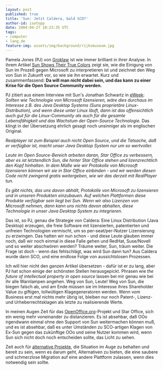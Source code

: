 ```yaml
---
layout: post
published: true
title: 'Sun: Jetzt Caldera, bald SCO?'
author-id: isotopp
date: 2004-04-27 18:23:35 UTC
tags:
- computer
- lang_de
feature-img: assets/img/background/rijksmuseum.jpg
---
```

<img border='0' hspace='5' align='right' src='/uploads/sun_logo.serendipityThumb.jpg' alt='' /> Pamela Jones (PJ) von <a href="http://www.groklaw.net">Groklaw</a> ist wie immer brilliant in ihrer Analyse. In ihrem Artikel <a href="http://www.groklaw.net/article.php?story=20040426120752778">Sun Shows Their True Colors</a> zeigt sie, wie die Einigung von Sun im Prozeß gegen Microsoft zu interpretieren ist und zeichnet den Weg von Sun in Zukunft vor, so wie sie ihn erwartet. Kurz und zusammenfassend: <b>Da will man nicht dabei sein, und das kann zu einer Krise für die Open Source Community werden.</b>

PJ zitiert aus einem Interview mit Sun's Jonathan Schwartz in <a href="http://www.eweek.com/article2/0,1759,1570651,00.asp">eWeek</a>: <i>Sollten wie Technologie von Microsoft lizensieren, wäre dies durchaus im Interesse z.B. des Java Desktop Systems (Suns proprietäre Linux-Distribution), und wenn diese unter Linux läuft, dann ist das offensichtlich auch gut für die Linux-Community als auch für die gesamte Lebensfähigkeit und das Wachstum der Open-Source Technologie.</i> Das klingt in der Übersetzung ehrlich gesagt noch unsinniger als im englischen Original.

<i>Realplayer ist zum Beispiel auch nicht Open Source, und die Tatsache, daß er verfügbar ist, macht unser Java Desktop System nur um so wertvoller.</i>

<i>Leute im Open Source-Bereich arbeiten daran, Star Office zu verbessern, aber es ist letztendlich Sun, die hinter Star Office stehen und lizenzrechtlich den Kopf hinhalten. In dem Maße wie wir Protokolle von Microsoft lizensieren können wir sie in Star Office einbinden - und wir werden diesen Code nicht zwingend gratis weitergeben, wie wir das derzeit mit RealPlayer tun.</i>

<i>Es gibt nichts, das uns davon abhält, Protokolle von Microsoft zu lizensieren und in unseren Produkten einzubauen. Auf welchen Plattformen diese Produkte verfügbar sein liegt bei Sun. Wenn wir also Lizenzen von Microsoft nehmen, dann kann uns nichts davon abhalten, diese Technologie in unser Java Desktop System zu integrieren.</i>

Das ist, so PJ, genau die Strategie von Caldera: Eine Linux Distribution (Java Desktop) erzeugen, die freie Software mit lizensierten, patentierten und unfreien Technologien vermischt, um so per-seat/per-Nutzer Lizensierung zu erzwingen. Das hatten wir nun schon - und diese Leute glauben immer noch, daß wir noch einmal in diese Falle gehen und RedHat, Suse/Novell und so weiter abschwören werden? Träume weiter, Sun, träum weiter. Die Frage ist doch - wenn das fehlschlägt, was wird Sun dann tun? Aus Caldera wurde dann SCO, und eine endlose Folge von aussichtslosen Prozessen.

Ich will hier nicht den ganzen Artikel übersetzen - dafür ist er zu lang, aber PJ hat schon einige der schönsten Stellen herausgepickt. Phrasen wie <i>the future of intellectual property in open source</i> lassen bei mir genau wie bei ihr alle Warnlampen angehen. Weg von Sun, Leute! Weg von Sun, die biegen falsch ab, und am Ende müssen sie im Interesse ihres Shareholder Value zu giftigen, tollwütigen Klagegeneratoren werden. Wenn vom Business erst mal nichts mehr übrig ist, bleiben nur noch Patent-, Lizenz- und Urheberrechtsklagen als letzte zu realisierende Werte.

In meinen Augen Zeit für das <a href="http://www.openoffice.org">OpenOffice.org</a>-Projekt und Star Office, sich ein wenig mehr voneinander zu distanzieren. Es ist absehbar, daß OOo irgendwann einmal ohne den Support von Sun weitermachen können muß, und es ist absehbar, daß es unter Umständen zu SCO-artigen Klagen von Ex-Sun gegen das zukünftige OOo und seine Nutzer kommen wird, wenn Sun sich nicht doch noch entscheiden sollte, das Licht zu sehen.

Zeit auch für <a href="http://koffice.kde.org">alternative Projekte</a>, die Situation im Auge zu behalten und bereit zu sein, wenn es darum geht, Alternativen zu bieten, die eine saubere und schmerzlose Migration auf eine andere Plattform zulassen, wenn dies notwendig sein sollte.

